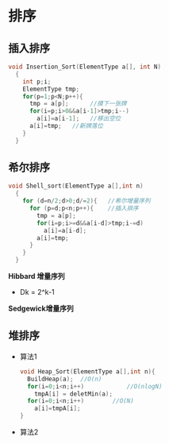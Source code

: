 # 排序

## 插入排序

~~~c
void Insertion_Sort(ElementType a[], int N)
  {
    int p;i;
    ElementType tmp;
    for(p=1;p<N;p++){
      tmp = a[p];      //摸下一张牌
      for(i=p;i>0&&a[i-1]>tmp;i--)
        a[i]=a[i-1];   //移出空位
      a[i]=tmp;   //新牌落位
    }
  }
~~~

## 希尔排序

~~~c
void Shell_sort(ElementType a[],int n)
  {
    for (d=n/2;d>0;d/=2){   //希尔增量序列
      for (p=d;p<n;p++){    //插入排序
        tmp = a[p];
        for(i=p;i>=d&&a[i-d]>tmp;i-=d)
          a[i]=a[i-d];
        a[i]=tmp;
      }
    }
  }
~~~

**Hibbard 增量序列**

- Dk = 2^k-1 

**Sedgewick增量序列**

## 堆排序

- 算法1

  ~~~c
  void Heap_Sort(ElementType a[],int n){
    BuildHeap(a);  //O(n)
    for(i=0;i<n;i++)			//O(nlogN)
      tmpA[i] = deletMin(a);
    for(i=0;i<n;i++)        //O(N)
      a[i]=tmpA[i];
  }
  ~~~

- 算法2

  ~~~c

  ~~~

  ​